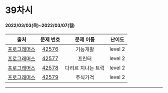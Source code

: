 # 39차시
#### 2022/03/03(목)~2022/03/07(월)

|               출처               |                   문제 번호                    |     문제 이름      | 난이도 |
| :------------------------------: | :--------------------------------------------: | :----------------: | :----: |
| [프로그래머스](https://programmers.co.kr/) | [42576]() | 기능개발 | level 2 |
| [프로그래머스](https://programmers.co.kr/) | [42577]() | 프린터 | level 2 |
| [프로그래머스](https://programmers.co.kr/) | [42578]() | 다리르 지나는 트럭 | level 2 |
| [프로그래머스](https://programmers.co.kr/) | [42579]() | 주식가격 | level 2 |

---

